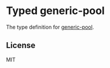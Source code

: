 # Typed generic-pool

The type definition for [generic-pool](https://github.com/coopernurse/node-pool).

## License

MIT

